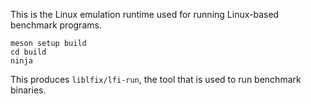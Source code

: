 This is the Linux emulation runtime used for running Linux-based benchmark programs.

```
meson setup build
cd build
ninja
```

This produces `liblfix/lfi-run`, the tool that is used to run benchmark binaries.
